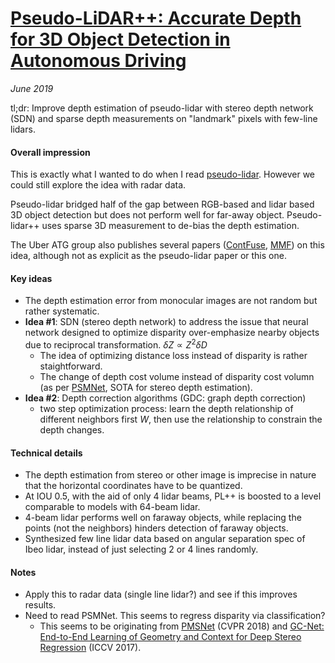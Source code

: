 # [Pseudo-LiDAR++: Accurate Depth for 3D Object Detection in Autonomous Driving](https://arxiv.org/pdf/1906.06310.pdf)

_June 2019_

tl;dr: Improve depth estimation of pseudo-lidar with stereo depth network (SDN) and sparse depth measurements on "landmark" pixels with few-line lidars.

#### Overall impression
This is exactly what I wanted to do when I read [pseudo-lidar](pseudo_lidar.md). However we could still explore the idea with radar data. 

Pseudo-lidar bridged half of the gap between RGB-based and lidar based 3D object detection but does not perform well for far-away object. Pseudo-lidar++ uses sparse 3D measurement to de-bias the depth estimation.

The Uber ATG group also publishes several papers ([ContFuse](contfuse.md), [MMF](mmf.md)) on this idea, although not as explicit as the pseudo-lidar paper or this one.

#### Key ideas
- The depth estimation error from monocular images are not random but rather systematic. 
- **Idea #1**: SDN (stereo depth network) to address the issue that neural network designed to optimize disparity over-emphasize nearby objects due to reciprocal transformation. $\delta Z \propto Z^2 \delta D$
	- The idea of optimizing distance loss instead of disparity is rather staightforward.
	- The change of depth cost volume instead of disparity cost volumn (as per [PSMNet](https://arxiv.org/pdf/1803.08669.pdf), SOTA for stereo depth estimation).
- **Idea #2**: Depth correction algorithms (GDC: graph depth correction)
	- two step optimization process: learn the depth relationship of different neighbors first $W$, then use the relationship to constrain the depth changes. 

#### Technical details
- The depth estimation from stereo or other image is imprecise in nature that the horizontal coordinates have to be quantized. 
- At IOU 0.5, with the aid of only 4 lidar beams, PL++ is boosted to a level comparable to models with 64-beam lidar.
- 4-beam lidar performs well on faraway objects, while replacing the points (not the neighbors) hinders detection of faraway objects. 
- Synthesized few line lidar data based on angular separation spec of Ibeo lidar, instead of just selecting 2 or 4 lines randomly.

#### Notes
- Apply this to radar data (single line lidar?) and see if this improves results.
- Need to read PSMNet. This seems to regress disparity via classification?
	- This seems to be originating from [PMSNet](https://arxiv.org/pdf/1803.08669.pdf) (CVPR 2018) and [GC-Net: End-to-End Learning of Geometry and Context for Deep Stereo Regression](https://arxiv.org/abs/1703.04309) (ICCV 2017).

